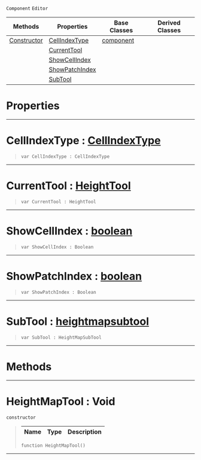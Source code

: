  `Component` `Editor`



|Methods|Properties|Base Classes|Derived Classes|
|---|---|---|---|
|[ Constructor](heightmaptool.md#heightmaptool-void)|[ CellIndexType](heightmaptool.md#cellindextype-zilch-engin)|[component](component.md)| |
| |[ CurrentTool](heightmaptool.md#currenttool-zilch-engine)| | |
| |[ ShowCellIndex](heightmaptool.md#showcellindex-zilch-engin)| | |
| |[ ShowPatchIndex](heightmaptool.md#showpatchindex-zilch-engi)| | |
| |[ SubTool](heightmaptool.md#subtool-zilch-engine-docu)| | |


 #  Properties


---  
 #  CellIndexType : [CellIndexType](../enum_reference.md#cellindextype)

> 
> ``` lang=cpp, name=Nada
> var CellIndexType : CellIndexType


---  
 #  CurrentTool : [HeightTool](../enum_reference.md#heighttool)

> 
> ``` lang=cpp, name=Nada
> var CurrentTool : HeightTool


---  
 #  ShowCellIndex : [boolean](../nada_base_types/boolean.md)

> 
> ``` lang=cpp, name=Nada
> var ShowCellIndex : Boolean


---  
 #  ShowPatchIndex : [boolean](../nada_base_types/boolean.md)

> 
> ``` lang=cpp, name=Nada
> var ShowPatchIndex : Boolean


---  
 #  SubTool : [heightmapsubtool](heightmapsubtool.md)

> 
> ``` lang=cpp, name=Nada
> var SubTool : HeightMapSubTool


---  
 #  Methods


---  
 #  HeightMapTool : Void

 `constructor`

> 
> |Name|Type|Description|
> |---|---|---|
> ``` lang=cpp, name=Nada
> function HeightMapTool()
> ``` 


---  
 

 